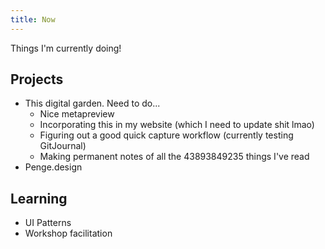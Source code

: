 ```yaml
---
title: Now
---
```

Things I'm currently doing!

## Projects
+ This digital garden. Need to do...
	+ Nice metapreview
	+ Incorporating this in my website (which I need to update shit lmao)
	+ Figuring out a good quick capture workflow (currently testing GitJournal)
	+ Making permanent notes of all the 43893849235 things I've read
+ Penge.design

## Learning
+ UI Patterns
+ Workshop facilitation
